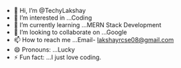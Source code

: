 - 👋 Hi, I’m @TechyLakshay
- 👀 I’m interested in ...Coding
- 🌱 I’m currently learning ...MERN Stack Development
- 💞️ I’m looking to collaborate on ...Google
- 📫 How to reach me ...Email- lakshayrcse08@gmail.com
- 😄 Pronouns: ...Lucky
- ⚡ Fun fact: ...I just love coding.

<!---
TechyLakshay/TechyLakshay is a ✨ special ✨ repository because its `README.md` (this file) appears on your GitHub profile.
You can click the Preview link to take a look at your changes.
--->
